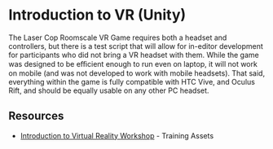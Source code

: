 # Introduction to VR (Unity)
The Laser Cop Roomscale VR Game requires both a headset and controllers, but there is a test script that will allow for in-editor development for participants who did not bring a VR headset with them. While the game was designed to be eﬃcient enough to run even on laptop, it will not work on mobile (and was not developed to work with mobile headsets). That said, everything within the game is fully compatible with HTC Vive, and Oculus Rift, and should be equally usable on any other PC headset.

## Resources
* [Introduction to Virtual Reality Workshop](https://assetstore.unity.com/packages/templates/tutorials/training-assets-intro-to-virtual-reality-workshop-starting-proje-120209s) - Training Assets
